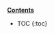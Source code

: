 <a class="btn btn-xs btn-primary" role="button" data-toggle="collapse" href="#contents" aria-expanded="false" aria-controls="contents"><b>Contents</b></a>

<script>
$(document).ready(function() {
    $("#markdown-toc > li").each(function() {
        var content = $(this).children(":first").html();
        if (content.indexOf("Annex") == 0) {
            var annexID = content.substring(6, 7)
            var items = $(this).find("li").add(this);
            
            items.attr("data-annexid", annexID);
            items.addClass("annex");
        }
        if (content.indexOf("Bibliography") == 0) {
            $(this).find("li").add(this).addClass("bibliography");
        }
    });
});
</script>

<div id="contents" class="collapse" markdown="1">

* TOC
{:toc}

</div>
